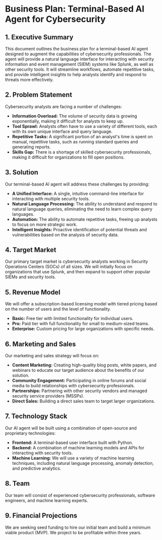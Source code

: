# Business Plan: Terminal-Based AI Agent for Cybersecurity

## 1. Executive Summary

This document outlines the business plan for a terminal-based AI agent designed to augment the capabilities of cybersecurity professionals. The agent will provide a natural language interface for interacting with security information and event management (SIEM) systems like Splunk, as well as other security tools. It will streamline workflows, automate repetitive tasks, and provide intelligent insights to help analysts identify and respond to threats more effectively.

## 2. Problem Statement

Cybersecurity analysts are facing a number of challenges:

*   **Information Overload:** The volume of security data is growing exponentially, making it difficult for analysts to keep up.
*   **Tool Sprawl:** Analysts often have to use a variety of different tools, each with its own unique interface and query language.
*   **Repetitive Tasks:** A significant portion of an analyst's time is spent on manual, repetitive tasks, such as running standard queries and generating reports.
*   **Skills Gap:** There is a shortage of skilled cybersecurity professionals, making it difficult for organizations to fill open positions.

## 3. Solution

Our terminal-based AI agent will address these challenges by providing:

*   **A Unified Interface:** A single, intuitive command-line interface for interacting with multiple security tools.
*   **Natural Language Processing:** The ability to understand and respond to natural language queries, eliminating the need to learn complex query languages.
*   **Automation:** The ability to automate repetitive tasks, freeing up analysts to focus on more strategic work.
*   **Intelligent Insights:** Proactive identification of potential threats and vulnerabilities based on the analysis of security data.

## 4. Target Market

Our primary target market is cybersecurity analysts working in Security Operations Centers (SOCs) of all sizes. We will initially focus on organizations that use Splunk, and then expand to support other popular SIEMs and security tools.

## 5. Revenue Model

We will offer a subscription-based licensing model with tiered pricing based on the number of users and the level of functionality.

*   **Basic:** Free tier with limited functionality for individual users.
*   **Pro:** Paid tier with full functionality for small to medium-sized teams.
*   **Enterprise:** Custom pricing for large organizations with specific needs.

## 6. Marketing and Sales

Our marketing and sales strategy will focus on:

*   **Content Marketing:** Creating high-quality blog posts, white papers, and webinars to educate our target audience about the benefits of our solution.
*   **Community Engagement:** Participating in online forums and social media to build relationships with cybersecurity professionals.
*   **Partnerships:** Partnering with other security vendors and managed security service providers (MSSPs).
*   **Direct Sales:** Building a direct sales team to target larger organizations.

## 7. Technology Stack

Our AI agent will be built using a combination of open-source and proprietary technologies:

*   **Frontend:** A terminal-based user interface built with Python.
*   **Backend:** A combination of machine learning models and APIs for interacting with security tools.
*   **Machine Learning:** We will use a variety of machine learning techniques, including natural language processing, anomaly detection, and predictive analytics.

## 8. Team

Our team will consist of experienced cybersecurity professionals, software engineers, and machine learning experts.

## 9. Financial Projections

We are seeking seed funding to hire our initial team and build a minimum viable product (MVP). We project to be profitable within three years.
